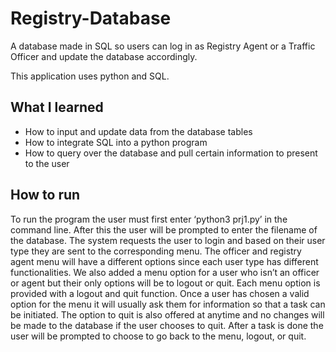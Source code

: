 # Registry-Database
 A database made in SQL so users can log in as Registry Agent or a Traffic Officer and update the database accordingly. 
 
 This application uses python and SQL. 
 
## What I learned
* How to input and update data from the database tables
* How to integrate SQL into a python program
* How to query over the database and pull certain information to present to the user

## How to run
 To run the program the user must first enter ‘python3 prj1.py’ in the command line. After this the user will be prompted to enter the filename of the database. The system requests the user to login and based on their user type they are sent to the corresponding menu. The officer and registry agent menu will have a different options since each user type has different functionalities. We also added a menu option for a user who isn’t an officer or agent but their only options will be to logout or quit. Each menu option is provided with a logout and quit function. Once a user has chosen a valid option for the menu it will usually ask them for information so that a task can be initiated. The option to quit is also offered at anytime and no changes will be made to the database if the user chooses to quit. After a task is done the user will be prompted to choose to go back to the menu, logout, or quit.
